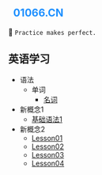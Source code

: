 <font color="#1E90FF">&nbsp;&nbsp;01066.CN</font>
---

:gift_heart: `Practice makes perfect.`  

## 英语学习

- 语法
  - 单词
    - [名词](/新概念英语/语法/单词/名词.md)
- 新概念1
  - [基础语法1](/新概念英语/新概念1/时态@一般现在时.md)
- 新概念2  
  - [Lesson01](/新概念英语/新概念2/Lesson01.md)
  - [Lesson02](/新概念英语/新概念2/Lesson02.md)
  - [Lesson03](/新概念英语/新概念2/Lesson03.md)
  - [Lesson04](/新概念英语/新概念2/Lesson04.md)